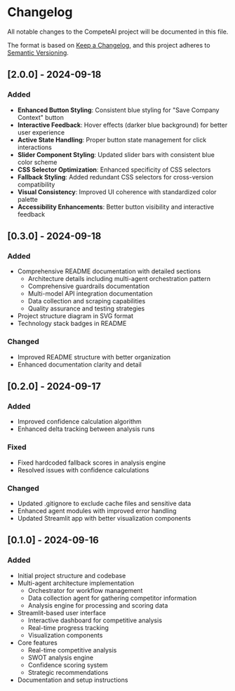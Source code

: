 # Changelog

All notable changes to the CompeteAI project will be documented in this file.

The format is based on [Keep a Changelog](https://keepachangelog.com/en/1.0.0/),
and this project adheres to [Semantic Versioning](https://semver.org/spec/v2.0.0.html).

## [2.0.0] - 2024-09-18

### Added
- **Enhanced Button Styling**: Consistent blue styling for "Save Company Context" button
- **Interactive Feedback**: Hover effects (darker blue background) for better user experience
- **Active State Handling**: Proper button state management for click interactions
- **Slider Component Styling**: Updated slider bars with consistent blue color scheme
- **CSS Selector Optimization**: Enhanced specificity of CSS selectors
- **Fallback Styling**: Added redundant CSS selectors for cross-version compatibility
- **Visual Consistency**: Improved UI coherence with standardized color palette
- **Accessibility Enhancements**: Better button visibility and interactive feedback

## [0.3.0] - 2024-09-18

### Added
- Comprehensive README documentation with detailed sections
  - Architecture details including multi-agent orchestration pattern
  - Comprehensive guardrails documentation
  - Multi-model API integration documentation
  - Data collection and scraping capabilities
  - Quality assurance and testing strategies
- Project structure diagram in SVG format
- Technology stack badges in README

### Changed
- Improved README structure with better organization
- Enhanced documentation clarity and detail

## [0.2.0] - 2024-09-17

### Added
- Improved confidence calculation algorithm
- Enhanced delta tracking between analysis runs

### Fixed
- Fixed hardcoded fallback scores in analysis engine
- Resolved issues with confidence calculations

### Changed
- Updated .gitignore to exclude cache files and sensitive data
- Enhanced agent modules with improved error handling
- Updated Streamlit app with better visualization components

## [0.1.0] - 2024-09-16

### Added
- Initial project structure and codebase
- Multi-agent architecture implementation
  - Orchestrator for workflow management
  - Data collection agent for gathering competitor information
  - Analysis engine for processing and scoring data
- Streamlit-based user interface
  - Interactive dashboard for competitive analysis
  - Real-time progress tracking
  - Visualization components
- Core features
  - Real-time competitive analysis
  - SWOT analysis engine
  - Confidence scoring system
  - Strategic recommendations
- Documentation and setup instructions